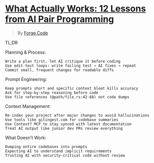 # [What Actually Works: 12 Lessons from AI Pair Programming](https://forgecode.dev/blog/ai-agent-best-practices/)

> By [Forge Code](https://github.com/antinomyhq/forge)

TL;DR

Planning & Process:

    Write a plan first, let AI critique it before coding
    Use edit-test loops: write failing test → AI fixes → repeat
    Commit small, frequent changes for readable diffs

Prompt Engineering:

    Keep prompts short and specific context bloat kills accuracy
    Ask for step-by-step reasoning before code
    Use file references (@path/file.rs:42-88) not code dumps

Context Management:

    Re-index your project after major changes to avoid hallucinations
    Use tools like gitingest.com for codebase summaries
    Use Context7 MCP to stay synced with latest documentation
    Treat AI output like junior dev PRs review everything

What Doesn't Work:

    Dumping entire codebases into prompts
    Expecting AI to understand implicit requirements
    Trusting AI with security-critical code without review



